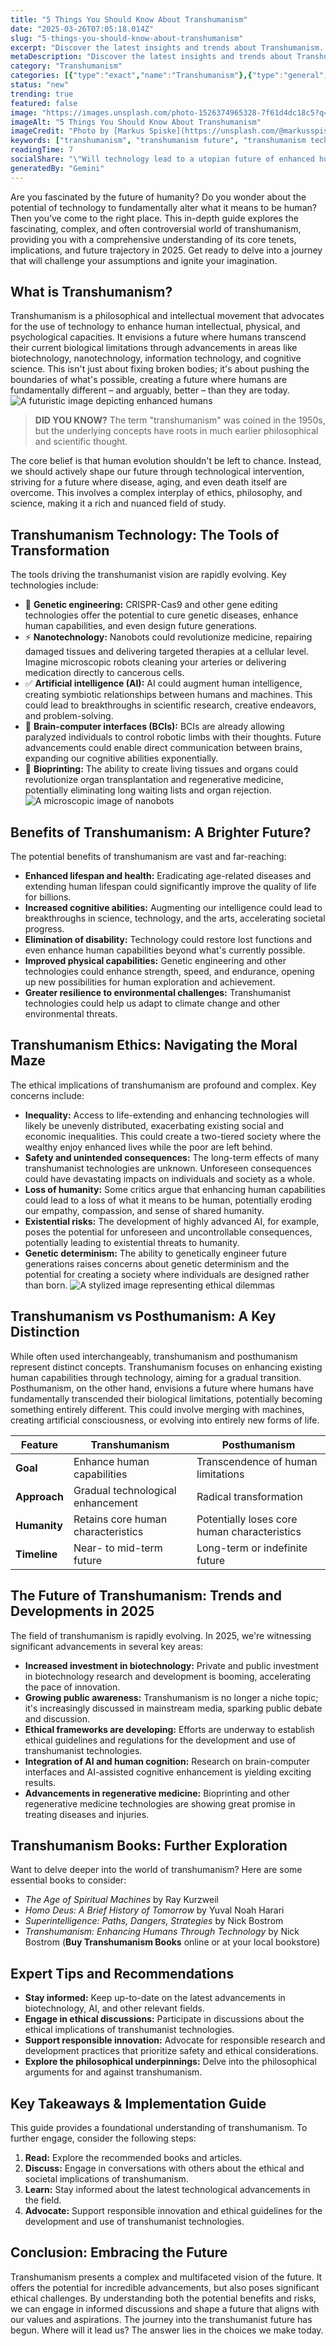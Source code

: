 ```yaml
---
title: "5 Things You Should Know About Transhumanism"
date: "2025-03-26T07:05:18.014Z"
slug: "5-things-you-should-know-about-transhumanism"
excerpt: "Discover the latest insights and trends about Transhumanism. This comprehensive guide covers everything you need to know about Transhumanism in 2025."
metaDescription: "Discover the latest insights and trends about Transhumanism. This comprehensive guide covers everything you need to know about Transhumanism in 2025."
category: "Transhumanism"
categories: [{"type":"exact","name":"Transhumanism"},{"type":"general","name":"Biotechnology"},{"type":"medium","name":"Genetic Engineering"},{"type":"specific","name":"Gene Editing"},{"type":"niche","name":"CRISPR-Cas9"}]
status: "new"
trending: true
featured: false
image: "https://images.unsplash.com/photo-1526374965328-7f61d4dc18c5?q=85&w=1200&fit=max&fm=webp&auto=compress"
imageAlt: "5 Things You Should Know About Transhumanism"
imageCredit: "Photo by [Markus Spiske](https://unsplash.com/@markusspiske) on Unsplash"
keywords: ["transhumanism", "transhumanism future", "transhumanism technology", "what is transhumanism", "benefits of transhumanism", "transhumanism ethics", "transhumanism books", "buy transhumanism books", "future of transhumanism", "transhumanism vs posthumanism"]
readingTime: 7
socialShare: "\"Will technology lead to a utopian future of enhanced human capabilities, or a dystopian society marked by inequality and unforeseen risks? The answer depends on how we navigate the ethical complexities of transhumanism.\""
generatedBy: "Gemini"
---
```




Are you fascinated by the future of humanity?  Do you wonder about the potential of technology to fundamentally alter what it means to be human? Then you’ve come to the right place.  This in-depth guide explores the fascinating, complex, and often controversial world of transhumanism, providing you with a comprehensive understanding of its core tenets, implications, and future trajectory in 2025.  Get ready to delve into a journey that will challenge your assumptions and ignite your imagination.

## What is Transhumanism?

Transhumanism is a philosophical and intellectual movement that advocates for the use of technology to enhance human intellectual, physical, and psychological capacities.  It envisions a future where humans transcend their current biological limitations through advancements in areas like biotechnology, nanotechnology, information technology, and cognitive science.  This isn't just about fixing broken bodies; it's about pushing the boundaries of what's possible, creating a future where humans are fundamentally different – and arguably, better – than they are today. ![A futuristic image depicting enhanced humans](https://images.unsplash.com/photo-1451187580459-43490279c0fa?q=85&w=1200&fit=max&fm=webp&auto=compress)

> **DID YOU KNOW?** The term "transhumanism" was coined in the 1950s, but the underlying concepts have roots in much earlier philosophical and scientific thought.

The core belief is that human evolution shouldn't be left to chance.  Instead, we should actively shape our future through technological intervention, striving for a future where disease, aging, and even death itself are overcome.  This involves a complex interplay of ethics, philosophy, and science, making it a rich and nuanced field of study.

## Transhumanism Technology: The Tools of Transformation

The tools driving the transhumanist vision are rapidly evolving.  Key technologies include:

* 🔑 **Genetic engineering:** CRISPR-Cas9 and other gene editing technologies offer the potential to cure genetic diseases, enhance human capabilities, and even design future generations.
* ⚡ **Nanotechnology:**  Nanobots could revolutionize medicine, repairing damaged tissues and delivering targeted therapies at a cellular level.  Imagine microscopic robots cleaning your arteries or delivering medication directly to cancerous cells.
* ✅ **Artificial intelligence (AI):** AI could augment human intelligence, creating symbiotic relationships between humans and machines.  This could lead to breakthroughs in scientific research, creative endeavors, and problem-solving.
* 🧠 **Brain-computer interfaces (BCIs):**  BCIs are already allowing paralyzed individuals to control robotic limbs with their thoughts.  Future advancements could enable direct communication between brains, expanding our cognitive abilities exponentially.
* 📱 **Bioprinting:**  The ability to create living tissues and organs could revolutionize organ transplantation and regenerative medicine, potentially eliminating long waiting lists and organ rejection.  ![A microscopic image of nanobots](https://images.unsplash.com/photo-1484417894907-623942c8ee29?q=85&w=1200&fit=max&fm=webp&auto=compress)

## Benefits of Transhumanism: A Brighter Future?

The potential benefits of transhumanism are vast and far-reaching:

* **Enhanced lifespan and health:**  Eradicating age-related diseases and extending human lifespan could significantly improve the quality of life for billions.
* **Increased cognitive abilities:**  Augmenting our intelligence could lead to breakthroughs in science, technology, and the arts, accelerating societal progress.
* **Elimination of disability:**  Technology could restore lost functions and even enhance human capabilities beyond what's currently possible.
* **Improved physical capabilities:**  Genetic engineering and other technologies could enhance strength, speed, and endurance, opening up new possibilities for human exploration and achievement.
* **Greater resilience to environmental challenges:**  Transhumanist technologies could help us adapt to climate change and other environmental threats.

## Transhumanism Ethics: Navigating the Moral Maze

The ethical implications of transhumanism are profound and complex.  Key concerns include:

* **Inequality:**  Access to life-extending and enhancing technologies will likely be unevenly distributed, exacerbating existing social and economic inequalities.  This could create a two-tiered society where the wealthy enjoy enhanced lives while the poor are left behind.
* **Safety and unintended consequences:**  The long-term effects of many transhumanist technologies are unknown.  Unforeseen consequences could have devastating impacts on individuals and society as a whole.
* **Loss of humanity:**  Some critics argue that enhancing human capabilities could lead to a loss of what it means to be human, potentially eroding our empathy, compassion, and sense of shared humanity.
* **Existential risks:**  The development of highly advanced AI, for example, poses the potential for unforeseen and uncontrollable consequences, potentially leading to existential threats to humanity.
* **Genetic determinism:**  The ability to genetically engineer future generations raises concerns about genetic determinism and the potential for creating a society where individuals are designed rather than born. ![A stylized image representing ethical dilemmas](https://images.unsplash.com/photo-1517976487492-5750f3195933?q=85&w=1200&fit=max&fm=webp&auto=compress)

## Transhumanism vs Posthumanism: A Key Distinction

While often used interchangeably, transhumanism and posthumanism represent distinct concepts.  Transhumanism focuses on enhancing existing human capabilities through technology, aiming for a gradual transition. Posthumanism, on the other hand, envisions a future where humans have fundamentally transcended their biological limitations, potentially becoming something entirely different.  This could involve merging with machines, creating artificial consciousness, or evolving into entirely new forms of life.

| Feature          | Transhumanism                               | Posthumanism                                    |
|-----------------|-----------------------------------------------|-------------------------------------------------|
| **Goal**         | Enhance human capabilities                    | Transcendence of human limitations               |
| **Approach**     | Gradual technological enhancement            | Radical transformation                           |
| **Humanity**    | Retains core human characteristics             | Potentially loses core human characteristics      |
| **Timeline**     | Near- to mid-term future                      | Long-term or indefinite future                   |

## The Future of Transhumanism: Trends and Developments in 2025

The field of transhumanism is rapidly evolving.  In 2025, we're witnessing significant advancements in several key areas:

* **Increased investment in biotechnology:**  Private and public investment in biotechnology research and development is booming, accelerating the pace of innovation.
* **Growing public awareness:**  Transhumanism is no longer a niche topic; it's increasingly discussed in mainstream media, sparking public debate and discussion.
* **Ethical frameworks are developing:**  Efforts are underway to establish ethical guidelines and regulations for the development and use of transhumanist technologies.
* **Integration of AI and human cognition:**  Research on brain-computer interfaces and AI-assisted cognitive enhancement is yielding exciting results.
* **Advancements in regenerative medicine:**  Bioprinting and other regenerative medicine technologies are showing great promise in treating diseases and injuries. 

## Transhumanism Books: Further Exploration

Want to delve deeper into the world of transhumanism?  Here are some essential books to consider:

* *The Age of Spiritual Machines* by Ray Kurzweil
* *Homo Deus: A Brief History of Tomorrow* by Yuval Noah Harari
* *Superintelligence: Paths, Dangers, Strategies* by Nick Bostrom
* *Transhumanism: Enhancing Humans Through Technology* by Nick Bostrom (**Buy Transhumanism Books** online or at your local bookstore)

## Expert Tips and Recommendations

* **Stay informed:**  Keep up-to-date on the latest advancements in biotechnology, AI, and other relevant fields.
* **Engage in ethical discussions:**  Participate in discussions about the ethical implications of transhumanist technologies.
* **Support responsible innovation:**  Advocate for responsible research and development practices that prioritize safety and ethical considerations.
* **Explore the philosophical underpinnings:**  Delve into the philosophical arguments for and against transhumanism.

## Key Takeaways & Implementation Guide

This guide provides a foundational understanding of transhumanism.  To further engage, consider the following steps:

1. **Read:** Explore the recommended books and articles.
2. **Discuss:** Engage in conversations with others about the ethical and societal implications of transhumanism.
3. **Learn:** Stay informed about the latest technological advancements in the field.
4. **Advocate:**  Support responsible innovation and ethical guidelines for the development and use of transhumanist technologies.

## Conclusion: Embracing the Future

Transhumanism presents a complex and multifaceted vision of the future.  It offers the potential for incredible advancements, but also poses significant ethical challenges.  By understanding both the potential benefits and risks, we can engage in informed discussions and shape a future that aligns with our values and aspirations.  The journey into the transhumanist future has begun.  Where will it lead us? The answer lies in the choices we make today.

